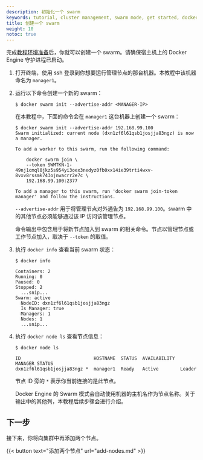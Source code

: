 ```yaml
---
description: 初始化一个 swarm
keywords: tutorial, cluster management, swarm mode, get started, docker engine
title: 创建一个 swarm
weight: 10
notoc: true
---
```


完成[教程环境准备](index.md)后，你就可以创建一个 swarm。请确保宿主机上的 Docker Engine 守护进程已启动。

1.  打开终端，使用 ssh 登录到你想要运行管理节点的那台机器。本教程中该机器命名为 `manager1`。

2.  运行以下命令创建一个新的 swarm：

    ```console
    $ docker swarm init --advertise-addr <MANAGER-IP>
    ```

    在本教程中，下面的命令会在 `manager1` 这台机器上创建一个 swarm：

    ```console
    $ docker swarm init --advertise-addr 192.168.99.100
    Swarm initialized: current node (dxn1zf6l61qsb1josjja83ngz) is now a manager.

    To add a worker to this swarm, run the following command:

        docker swarm join \
        --token SWMTKN-1-49nj1cmql0jkz5s954yi3oex3nedyz0fb0xx14ie39trti4wxv-8vxv8rssmk743ojnwacrr2e7c \
        192.168.99.100:2377

    To add a manager to this swarm, run 'docker swarm join-token manager' and follow the instructions.
    ```

    `--advertise-addr` 用于将管理节点对外通告为 `192.168.99.100`。swarm 中的其他节点必须能够通过该 IP 访问该管理节点。

    命令输出中包含用于将新节点加入到 swarm 的相关命令。节点以管理节点或工作节点加入，取决于 `--token` 的取值。

3.  执行 `docker info` 查看当前 swarm 状态：

    ```console
    $ docker info

    Containers: 2
    Running: 0
    Paused: 0
    Stopped: 2
      ...snip...
    Swarm: active
      NodeID: dxn1zf6l61qsb1josjja83ngz
      Is Manager: true
      Managers: 1
      Nodes: 1
      ...snip...
    ```

4.  执行 `docker node ls` 查看节点信息：

    ```console
    $ docker node ls

    ID                           HOSTNAME  STATUS  AVAILABILITY  MANAGER STATUS
    dxn1zf6l61qsb1josjja83ngz *  manager1  Ready   Active        Leader

    ```

    节点 ID 旁的 `*` 表示你当前连接的是此节点。

    Docker Engine 的 Swarm 模式会自动使用机器的主机名作为节点名称。关于输出中的其他列，本教程后续步骤会进行介绍。

## 下一步

接下来，你将向集群中再添加两个节点。

{{< button text="添加两个节点" url="add-nodes.md" >}}
